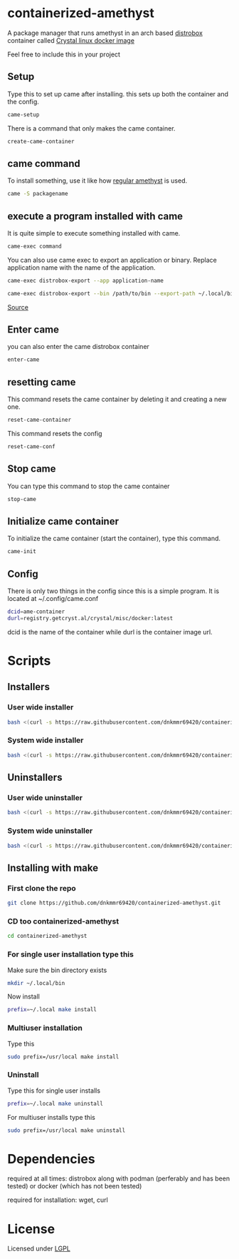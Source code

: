 # containerized-amethyst
A package manager that runs amethyst in an arch based [distrobox](https://github.com/89luca89/distrobox) container called [Crystal linux docker image](https://git.getcryst.al/crystal/misc/docker)

Feel free to include this in your project

## Setup

Type this to set up came after installing. this sets up both the container and the config.

```bash
came-setup
```

There is a command that only makes the came container.

```bash
create-came-container
```

## came command

To install something, use it like how [regular amethyst](https://getcryst.al/site/docs/amethyst/getting-started) is used.

```bash
came -S packagename
```

## execute a program installed with came

It is quite simple to execute something installed with came.

```bash
came-exec command
```

You can also use came exec to export an application or binary. Replace application name with the name of the application.

```bash
came-exec distrobox-export --app application-name
```

```bash
came-exec distrobox-export --bin /path/to/bin --export-path ~/.local/bin
```
[Source](https://github.com/89luca89/distrobox/blob/main/docs/usage/distrobox-export.md)

## Enter came

you can also enter the came distrobox container

```bash
enter-came
```

## resetting came

This command resets the came container by deleting it and creating a new one.

```bash
reset-came-container
```

This command resets the config

```bash
reset-came-conf
```

## Stop came

You can type this command to stop the came container

```bash
stop-came
```

## Initialize came container

To initialize the came container (start the container), type this command.

```bash
came-init
```

## Config

There is only two things in the config since this is a simple program. It is located at ~/.config/came.conf

```bash
dcid=ame-container
durl=registry.getcryst.al/crystal/misc/docker:latest
```
dcid is the name of the container while durl is the container image url.

# Scripts

## Installers

### User wide installer

```bash
bash <(curl -s https://raw.githubusercontent.com/dnkmmr69420/containerized-amethyst/main/user-wide-install.sh)
```
### System wide installer

```bash
bash <(curl -s https://raw.githubusercontent.com/dnkmmr69420/containerized-amethyst/main/system-wide-install.sh)
```

## Uninstallers

### User wide uninstaller

```bash
bash <(curl -s https://raw.githubusercontent.com/dnkmmr69420/containerized-amethyst/main/user-wide-uninstall.sh)
```

### System wide uninstaller

```bash
bash <(curl -s https://raw.githubusercontent.com/dnkmmr69420/containerized-amethyst/main/system-wide-uninstall.sh)
```

## Installing with make

### First clone the repo

```bash
git clone https://github.com/dnkmmr69420/containerized-amethyst.git
```

### CD too containerized-amethyst

```bash
cd containerized-amethyst
```

### For single user installation type this

Make sure the bin directory exists

```bash
mkdir ~/.local/bin
```
Now install

```bash
prefix=~/.local make install
```

### Multiuser installation

Type this

```bash
sudo prefix=/usr/local make install
```


### Uninstall

Type this for single user installs

```bash
prefix=~/.local make uninstall
```

For multiuser installs type this

```bash
sudo prefix=/usr/local make uninstall
```


# Dependencies

required at all times: distrobox along with podman (perferably and has been tested) or docker (which has not been tested)

required for installation: wget, curl

# License

Licensed under [LGPL](https://www.gnu.org/licenses/lgpl-3.0.en.html)
